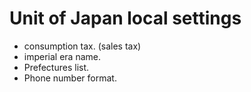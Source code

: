 Unit of Japan local settings
===

 * consumption tax. (sales tax)
 * imperial era name.
 * Prefectures list.
 * Phone number format.
